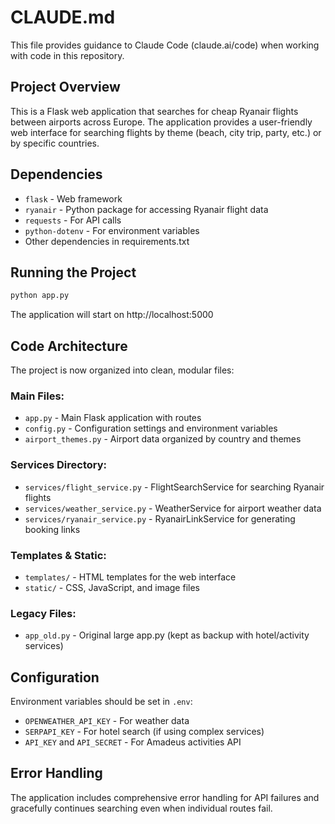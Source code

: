 # CLAUDE.md

This file provides guidance to Claude Code (claude.ai/code) when working with code in this repository.

## Project Overview

This is a Flask web application that searches for cheap Ryanair flights between airports across Europe. The application provides a user-friendly web interface for searching flights by theme (beach, city trip, party, etc.) or by specific countries.

## Dependencies

- `flask` - Web framework
- `ryanair` - Python package for accessing Ryanair flight data  
- `requests` - For API calls
- `python-dotenv` - For environment variables
- Other dependencies in requirements.txt

## Running the Project

```bash
python app.py
```

The application will start on http://localhost:5000

## Code Architecture

The project is now organized into clean, modular files:

### Main Files:
- `app.py` - Main Flask application with routes
- `config.py` - Configuration settings and environment variables
- `airport_themes.py` - Airport data organized by country and themes

### Services Directory:
- `services/flight_service.py` - FlightSearchService for searching Ryanair flights
- `services/weather_service.py` - WeatherService for airport weather data
- `services/ryanair_service.py` - RyanairLinkService for generating booking links

### Templates & Static:
- `templates/` - HTML templates for the web interface
- `static/` - CSS, JavaScript, and image files

### Legacy Files:
- `app_old.py` - Original large app.py (kept as backup with hotel/activity services)

## Configuration

Environment variables should be set in `.env`:
- `OPENWEATHER_API_KEY` - For weather data
- `SERPAPI_KEY` - For hotel search (if using complex services)
- `API_KEY` and `API_SECRET` - For Amadeus activities API

## Error Handling

The application includes comprehensive error handling for API failures and gracefully continues searching even when individual routes fail.